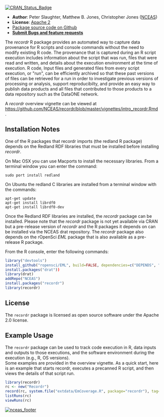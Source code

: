 [![CRAN_Status_Badge](http://www.r-pkg.org/badges/version/recordr)](http://cran.r-project.org/web/packages/recordr)

- **Author**: Peter Slaughter, Matthew B. Jones, Christopher Jones ([NCEAS](http://www.nceas.ucsb.edu))
- **License**: [Apache 2](http://opensource.org/licenses/Apache-2.0)
- [Package source code on Github](https://github.com/NCEAS/recordr)
- [**Submit Bugs and feature requests**](https://github.com/NCEAS/recordr/issues)

The *recordr* R package provides an automated way to capture data provenance for R scripts and
console commands without the need to modify existing R code. The provenance that is captured during
an R script execution includes information about the script that was run, files that were read and
written, and details about the execution environment at the time of execution. R code, Input files and generated files from every script execution, or "run", can be efficiently archived so that these past versions of files can be retrieved for a run in order to investigate previous versions of processing or
analysis, support reproducibilty, and provide an easy way to publish data products and all files that
contributed to those products to a data repository such as the DataONE network.

A *recordr* overview vignette can be viewed at https://github.com/NCEAS/recordr/blob/master/vignettes/intro_recordr.Rmd.

## Installation Notes 

One of the R packages that recordr imports (the redland R package) depends on the Redland RDF libraries that must be
installed before installing *recordr*.

On Mac OSX you can use Macports to install the necessary libraries. From a terminal window
you can enter the command:

```
sudo port install redland
```

On Ubuntu the redland C libraries are installed from a terminal window with the commands:

```
apt-get update
apt-get install librdf0
apt-get install librdf0-dev
```

Once the Redland RDF libraries are installed, the *recordr* package can be installed.
Please note that the *recordr* package is not yet available via CRAN but a pre-release version of *recordr* and
the R packages it depends on can be installed via the NCEAS drat repository. The *recordr* package also
depends on the rOpenSci *EML* package that is also available as a pre-release R package.

From the R console, enter the following commands:

```r
library("devtools")
install_github("ropensci/EML", build=FALSE, dependencies=c("DEPENDS", "IMPORTS"))
install.packages("drat"))
library(drat)
addRepo("NCEAS")
install.packages("recordr")
library(recordr)
```
  
## License

The `recordr` package is licensed as open source software under the Apache 2.0 license.

## Example Usage

The `recordr` package can be used to track code execution in R, data inputs and outputs to 
those executions, and the software environment during the execution (e.g., R, OS versions).  
Some examples are provided in the overview vignette.  As a quick start, here is an example that
starts recordr, executes a precanned R script, and then views the details of that script run.

```r
library(recordr)
rc <- new("Recordr")
record(rc, system.file("extdata/EmCoverage.R", package="recordr"), tag="First recordr run")
listRuns(rc)
viewRuns(rc)
```

[![nceas_footer](https://www.nceas.ucsb.edu/files/newLogo_0.png)](http://www.nceas.ucsb.edu)
